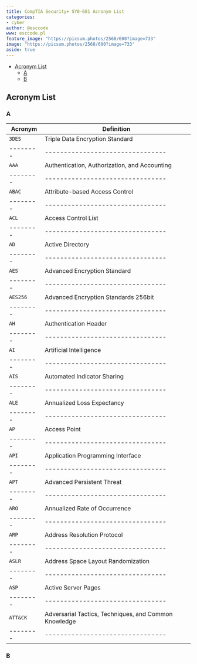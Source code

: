```yaml
---
title: CompTIA Security+ SY0-601 Acronym List
categories:
- cyber
author: @esccode
www: esccode.pl
feature_image: "https://picsum.photos/2560/600?image=733"
image: "https://picsum.photos/2560/600?image=733"
aside: true
---
```


- [Acronym List](#acronym-list)
  - [A](#a)
  - [B](#b)

## Acronym List

### A  

Acronym | Definition
--------|--------------------------------
`3DES`  | Triple Data Encryption Standard
--------|--------------------------------
`AAA`   | Authentication, Authorization, and Accounting
--------|--------------------------------
`ABAC`  |  Attribute-based Access Control
--------|--------------------------------
`ACL`   | Access Control List
--------|--------------------------------
`AD`    | Active Directory
--------|--------------------------------
`AES`   | Advanced Encryption Standard
--------|--------------------------------
`AES256`| Advanced Encryption Standards 256bit
--------|--------------------------------
`AH`    | Authentication Header
--------|--------------------------------
`AI`    | Artificial Intelligence
--------|--------------------------------
`AIS`   | Automated Indicator Sharing
--------|--------------------------------
`ALE`   | Annualized Loss Expectancy
--------|--------------------------------
`AP`    | Access Point
--------|--------------------------------
`API`   | Application Programming Interface
--------|--------------------------------
`APT`   | Advanced Persistent Threat
--------|--------------------------------
`ARO`   | Annualized Rate of Occurrence
--------|--------------------------------
`ARP`   | Address Resolution Protocol
--------|--------------------------------
`ASLR`  | Address Space Layout Randomization
--------|--------------------------------
`ASP`   |  Active Server Pages
--------|--------------------------------
`ATT&CK`| Adversarial Tactics, Techniques, and Common Knowledge
--------|--------------------------------










### B
